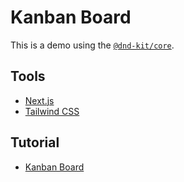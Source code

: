 # Kanban Board

This is a demo using the [`@dnd-kit/core`](https://docs.dndkit.com/).

## Tools

- [Next.js](https://nextjs.org)
- [Tailwind CSS](https://tailwindcss.com)

## Tutorial

- [Kanban Board](https://blog.logrocket.com/build-kanban-board-dnd-kit-react/)
